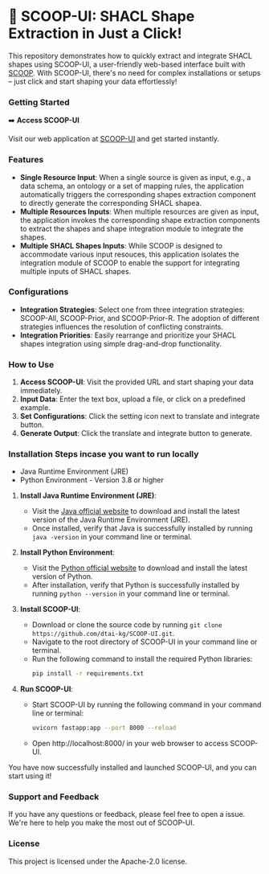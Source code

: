 # 🚀 SCOOP-UI: SHACL Shape Extraction in Just a Click!

This repository demonstrates how to quickly extract and integrate SHACL shapes using SCOOP-UI, a user-friendly web-based interface built with [SCOOP](https://github.com/dtai-kg/SCOOP). With SCOOP-UI, there's no need for complex installations or setups – just click and start shaping your data effortlessly!

### Getting Started

➡️ **Access SCOOP-UI**

Visit our web application at [SCOOP-UI](https://github.com/dtai-kg/SCOOP-UI) and get started instantly.

### Features

- **Single Resource Input**: When a single source is given as input, e.g., a data schema, an ontology or a set of mapping rules, the application automatically triggers the corresponding shapes extraction component to directly generate the corresponding SHACL shapea.
- **Multiple Resources Inputs**: When multiple resources are given as input, the application invokes the corresponding shape extraction components to extract the shapes and shape integration module to integrate the shapes.
- **Multiple SHACL Shapes Inputs**: While SCOOP is designed to accommodate various input resouces, this application isolates the integration module of SCOOP to enable the support for integrating multiple inputs of SHACL shapes.

### Configurations

- **Integration Strategies**: Select one from three integration strategies: SCOOP-All, SCOOP-Prior, and SCOOP-Prior-R. The adoption of different strategies influences the resolution of conflicting constraints.
- **Integration Priorities**: Easily rearrange and prioritize your SHACL shapes integration using simple drag-and-drop functionality.

### How to Use

1. **Access SCOOP-UI**: Visit the provided URL and start shaping your data immediately.
2. **Input Data**: Enter the text box, upload a file, or click on a predefined example.
3. **Set Configurations**: Click the setting icon next to translate and integrate button. 
4. **Generate Output**: Click the translate and integrate button to generate. 

### Installation Steps incase you want to run locally

- Java Runtime Environment (JRE) 
- Python Environment - Version 3.8 or higher

1. **Install Java Runtime Environment (JRE)**:
   - Visit the [Java official website](https://www.java.com/) to download and install the latest version of the Java Runtime Environment (JRE).
   - Once installed, verify that Java is successfully installed by running `java -version` in your command line or terminal.

2. **Install Python Environment**:
   - Visit the [Python official website](https://www.python.org/) to download and install the latest version of Python.
   - After installation, verify that Python is successfully installed by running `python --version` in your command line or terminal.

3. **Install SCOOP-UI**:
   - Download or clone the source code by running `git clone https://github.com/dtai-kg/SCOOP-UI.git`.
   - Navigate to the root directory of SCOOP-UI in your command line or terminal.
   - Run the following command to install the required Python libraries:
     ```bash
     pip install -r requirements.txt
     ```

4. **Run SCOOP-UI**:
   - Start SCOOP-UI by running the following command in your command line or terminal:
     ```bash
     uvicorn fastapp:app --port 8000 --reload
     ```
   - Open http://localhost:8000/ in your web browser to access SCOOP-UI.

You have now successfully installed and launched SCOOP-UI, and you can start using it!

### Support and Feedback

If you have any questions or feedback, please feel free to open a issue. We're here to help you make the most out of SCOOP-UI.

### License

This project is licensed under the Apache-2.0 license.

